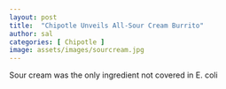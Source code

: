 ```yaml
---
layout: post
title:  "Chipotle Unveils All-Sour Cream Burrito"
author: sal
categories: [ Chipotle ]
image: assets/images/sourcream.jpg
---
```

Sour cream was the only ingredient not covered in E. coli
